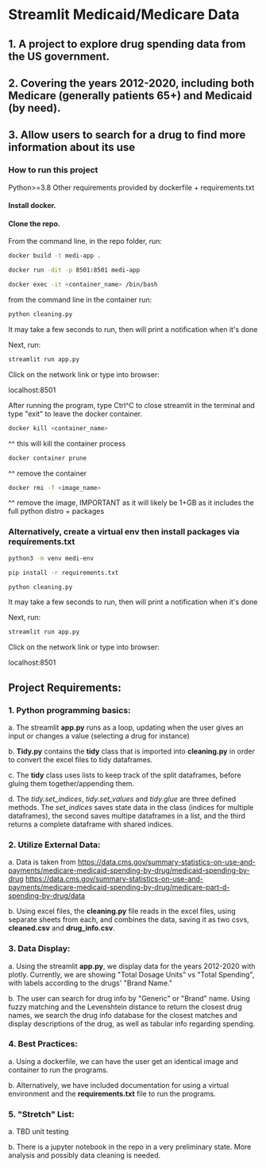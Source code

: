 # Streamlit Medicaid/Medicare Data

## 1. A project to explore drug spending data from the US government.

## 2. Covering the years 2012-2020, including both Medicare (generally patients 65+) and Medicaid (by need).

## 3. Allow users to search for a drug to find more information about its use


### How to run this project
Python>=3.8
Other requirements provided by dockerfile + requirements.txt

#### Install docker.

#### Clone the repo.

From the command line, in the repo folder, run:
```bash
docker build -t medi-app .
```
```bash
docker run -dit -p 8501:8501 medi-app
```
```bash
docker exec -it <container_name> /bin/bash
```
from the command line in the container run:
```bash
python cleaning.py
```
It may take a few seconds to run, then will print a notification when it's done

Next, run:
```bash
streamlit run app.py
```
Click on the network link or type into browser:

localhost:8501


After running the program, type Ctrl^C to close streamlit in the terminal and type "exit" to leave the docker container.

```bash
docker kill <container_name>
```  
^^ this will kill the container process

```bash
docker container prune
``` 	
^^ remove the container

```bash
docker rmi -f <image_name>
```
^^ remove the image, IMPORTANT as it will likely be 1+GB as it includes the full python distro + packages

### Alternatively, create a virtual env then install packages via requirements.txt

```bash
python3 -m venv medi-env
```

```bash
pip install -r requirements.txt
```
```bash
python cleaning.py
```
It may take a few seconds to run, then will print a notification when it's done

Next, run:
```bash
streamlit run app.py
```
Click on the network link or type into browser:

localhost:8501


## Project Requirements:

### 1. Python programming basics:
  
  a. The streamlit **app.py** runs as a loop, updating when the user gives an input or changes a value (selecting a drug for instance)
  
  b. **Tidy.py** contains the **tidy** class that is imported into **cleaning.py** in order to convert the excel files to tidy dataframes.
  
  c. The **tidy** class uses lists to keep track of the split dataframes, before gluing them together/appending them.
  
  d. The *tidy.set_indices*, *tidy.set_values* and *tidy.glue* are three defined methods. The *set_indices* saves state data in the class (indices for multiple dataframes), the second saves multipe dataframes in a list, and the third returns a complete dataframe with shared indices.

### 2. Utilize External Data:
  
  a. Data is taken from
  https://data.cms.gov/summary-statistics-on-use-and-payments/medicare-medicaid-spending-by-drug/medicaid-spending-by-drug
  https://data.cms.gov/summary-statistics-on-use-and-payments/medicare-medicaid-spending-by-drug/medicare-part-d-spending-by-drug/data
  
  b. Using excel files, the **cleaning.py** file reads in the excel files, using separate sheets from each, and combines the data, saving it as two csvs, **cleaned.csv** and **drug_info.csv**.

### 3. Data Display:
  
  a. Using the streamlit **app.py**, we display data for the years 2012-2020 with plotly. Currently, we are showing "Total Dosage Units" vs "Total      Spending", with labels according to the drugs' "Brand Name."
  
  b. The user can search for drug info by "Generic" or "Brand" name. Using fuzzy matching and the Levenshtein distance to return the closest drug names, we search the drug info database for the closest matches and display descriptions of the drug, as well as tabular info regarding spending.
  
### 4. Best Practices:
  
  a. Using a dockerfile, we can have the user get an identical image and container to run the programs.
  
  b. Alternatively, we have included documentation for using a virtual environment and the **requirements.txt** file to run the programs.
  
### 5. "Stretch" List:
  
  a. TBD unit testing
  
  b. There is a jupyter notebook in the repo in a very preliminary state. More analysis and possibly data cleaning is needed.
